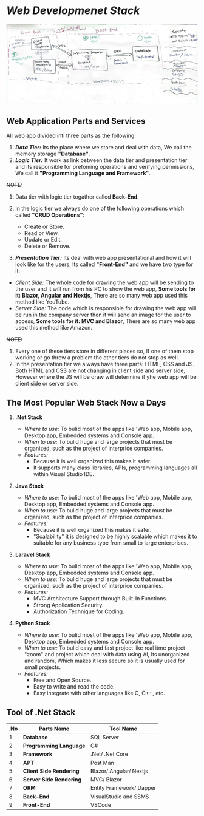 # _**Web Developmenet Stack**_
![webStack](../image/webStack.jpg)

## **Web Application Parts and Services**

All web app divided inti three parts as the following:
1.  **_Data Tier:_** Its the place where we store and deal with data, We call the memory storage **"Database"**.
2.  **_Logic Tier:_** It work as link between the data tier and presentation tier and its responsible for prefoming operations and verifying permissions, We call it **"Programming Language and Framework"**.

~~NOTE~~: 
1. Data tier with logic tier togather called **Back-End**.
2. In the logic tier we always do one of the following operations which called **"CRUD Operations"**:
    * Create or Store.
    * Read or View.
    * Update or Edit.
    * Delete or Remove.

3.  **_Presentation Tier:_** Its deal with web app presentational and how it will look like for the users, Its called **"Front-End"** and we have two type for it:
   * _Client Side:_ The whole code for drawing the web app will be sending to the user and it will run from his PC to show the web app, **Some tools for it: Blazor, Angular and Nextjs**, There are so many web app used this method like YouTube.
   * _Server Side:_ The code which is responsible for drawing the web app will be run in the company server then it will send an image for the user to access, **Some tools for it: MVC and Blazor**, There are so many web app used this method like Amazon.

~~NOTE:~~ 
1. Every one of these tiers store in different places so, If one of them stop working or go throw a problem the other tiers do not stop as well.
2. In the presentation tier we always have three parts: HTML, CSS and JS. Both HTML and CSS are not changing in client side and server side, However where the JS will be draw will determine if yhe web app will be client side or server side.

## **The Most Popular Web Stack Now a Days**
 1. **.Net Stack**
    * _Where to use:_ To bulid most of the apps like 'Web app, Mobile app, Desktop app, Embedded systems and Console app.
    * _When to use:_ To bulid huge and large projects that must be organized, such as the project of interprice companies.
    * _Features:_ 
       * Because it is well organized this makes it safer.
       * It supports many class libraries, APIs, programming languages all within Visual Studio IDE.   

 2. **Java Stack**
    * _Where to use:_ To bulid most of the apps like 'Web app, Mobile app, Desktop app, Embedded systems and Console app.
    * _When to use:_ To bulid huge and large projects that must be organized, such as the project of interprice companies.
    * _Features:_ 
       * Because it is well organized this makes it safer.
       * "Scalability" it is designed to be highly scalable which makes it to suitable for any business type from small to large enterprises.  

 3. **Laravel Stack**
    * _Where to use:_ To bulid most of the apps like 'Web app, Mobile app, Desktop app, Embedded systems and Console app.
    * _When to use:_ To bulid huge and large projects that must be organized, such as the project of interprice companies.
    * _Features:_
       * MVC Architecture Support through Built-In Functions. 
       * Strong Application Security.
       * Authorization Technique for Coding.

 4. **Python Stack**
    * _Where to use:_ To bulid most of the apps like 'Web app, Mobile app, Desktop app, Embedded systems and Console app.
    * _When to use:_ To bulid easy and fast project like real itme project "zoom" and project which deal with data using AI, Its unorganized and random, Which makes it less     secure so it is usually used for small projects.
    * _Features:_
       * Free and Open Source. 
       * Easy to write and read the code.
       * Easy integrate with other languages like C, C++, etc.


## **Tool of .Net Stack**

| .No | Parts Name | Tool Name |
|-----|------------|-----------|
|  1  | **Database**  | SQL Server |
|  2  | **Programming Language** | C# |
|  3  | **Framework** | .Net/ .Net Core |
|  4  | **APT** | Post Man |
|  5  | **Client Side Rendering** | Blazor/ Angular/ Nextjs |
|  6  | **Server Side Rendering** | MVC/ Blazor |
|  7  | **ORM** | Entity Framework/ Dapper |
|  8  | **Back-End** | VisualStudio and SSMS |
|  9  | **Front-End** | VSCode |